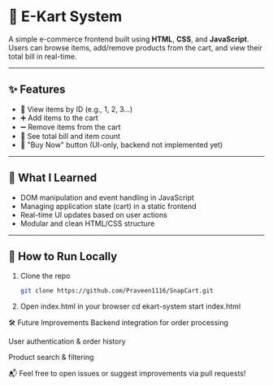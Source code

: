 # 🛒 E-Kart System

A simple e-commerce frontend built using **HTML**, **CSS**, and **JavaScript**.  
Users can browse items, add/remove products from the cart, and view their total bill in real-time.

---

## ✨ Features

- 🧾 View items by ID (e.g., 1, 2, 3...)
- ➕ Add items to the cart
- ➖ Remove items from the cart
- 🧮 See total bill and item count
- 🚫 "Buy Now" button (UI-only, backend not implemented yet)

---

## 🧠 What I Learned

- DOM manipulation and event handling in JavaScript
- Managing application state (cart) in a static frontend
- Real-time UI updates based on user actions
- Modular and clean HTML/CSS structure
  

---

## 🚀 How to Run Locally

1. Clone the repo  
   ```bash
   git clone https://github.com/Praveen1116/SnapCart.git

2. Open index.html in your browser
cd ekart-system
start index.html


🛠 Future Improvements
Backend integration for order processing

User authentication & order history

Product search & filtering

📬 Feel free to open issues or suggest improvements via pull requests!

